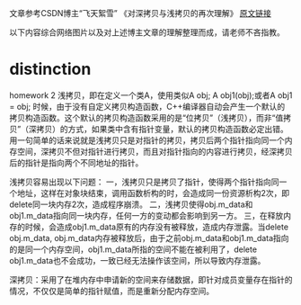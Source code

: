 文章参考CSDN博主“飞天絮雪” 《对深拷贝与浅拷贝的再次理解》 <a href="http://blog.csdn.net/feitianxuxue/article/details/9275979">原文链接</a>
  
以下内容综合网络图片以及对上述博主文章的理解整理而成，请老师不吝指教。
# distinction
homework 2
浅拷贝，即在定义一个类A，使用类似A obj;  A obj1(obj);或者A obj1 = obj; 时候，由于没有自定义拷贝构造函数，C++编译器自动会产生一个默认的拷贝构造函数。这个默认的拷贝构造函数采用的是“位拷贝”（浅拷贝），而非“值拷贝”（深拷贝）的方式，如果类中含有指针变量，默认的拷贝构造函数必定出错。
用一句简单的话来说就是浅拷贝只是对指针的拷贝，拷贝后两个指针指向同一个内存空间，深拷贝不但对指针进行拷贝，而且对指针指向的内容进行拷贝，经深拷贝后的指针是指向两个不同地址的指针。


浅拷贝容易出现以下问题：
一，浅拷贝只是拷贝了指针，使得两个指针指向同一个地址，这样在对象块结束，调用函数析构的时，会造成同一份资源析构2次，即delete同一块内存2次，造成程序崩溃。
二，浅拷贝使得obj.m_data和obj1.m_data指向同一块内存，任何一方的变动都会影响到另一方。
三，在释放内存的时候，会造成obj1.m_data原有的内存没有被释放，造成内存泄露。当delete obj.m_data, obj.m_data内存被释放后，由于之前obj.m_data和obj1.m_data指向的是同一个内存空间，obj1.m_data所指的空间不能在被利用了，delete obj1.m_data也不会成功，一致已经无法操作该空间，所以导致内存泄露。



 深拷贝：采用了在堆内存中申请新的空间来存储数据，即针对成员变量存在指针的情况，不仅仅是简单的指针赋值，而是重新分配内存空间。

